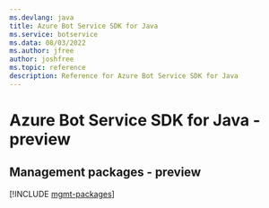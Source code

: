 ```yaml
---
ms.devlang: java
title: Azure Bot Service SDK for Java
ms.service: botservice
ms.data: 08/03/2022
ms.author: jfree
author: joshfree
ms.topic: reference
description: Reference for Azure Bot Service SDK for Java
---
```

# Azure Bot Service SDK for Java - preview

## Management packages - preview
[!INCLUDE [mgmt-packages](bot-service-mgmt-index.md)]